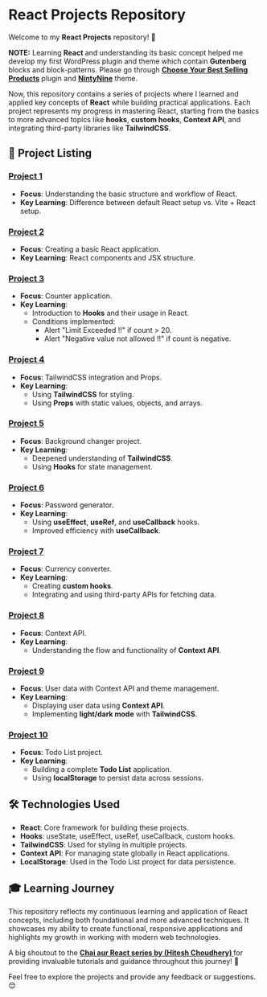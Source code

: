 # React Projects Repository

Welcome to my **React Projects** repository! 👋

**NOTE:** Learning **React** and understanding its basic concept helped me develop my first WordPress plugin and theme which contain **Gutenberg** blocks and block-patterns. Please go through **[Choose Your Best Selling Products](https://github.com/veerajxcode/chooseyourbestsellingproducts)** plugin and **[NintyNine](https://github.com/veerajxcode/ninty-nine)** theme.

Now, this repository contains a series of projects where I learned and applied key concepts of **React** while building practical applications. Each project represents my progress in mastering React, starting from the basics to more advanced topics like **hooks**, **custom hooks**, **Context API**, and integrating third-party libraries like **TailwindCSS**.

## 📝 Project Listing

### [Project 1](https://github.com/veerajxcode/react-projects/tree/react-project1)
- **Focus**: Understanding the basic structure and workflow of React.
- **Key Learning**: Difference between default React setup vs. Vite + React setup.

### [Project 2](https://github.com/veerajxcode/react-projects/tree/react-project2)
- **Focus**: Creating a basic React application.
- **Key Learning**: React components and JSX structure.

### [Project 3](https://github.com/veerajxcode/react-projects/tree/react-project3)
- **Focus**: Counter application.
- **Key Learning**: 
  - Introduction to **Hooks** and their usage in React.
  - Conditions implemented: 
    - Alert "Limit Exceeded !!" if count > 20.
    - Alert "Negative value not allowed !!" if count is negative.

### [Project 4](https://github.com/veerajxcode/react-projects/tree/react-project4)
- **Focus**: TailwindCSS integration and Props.
- **Key Learning**: 
  - Using **TailwindCSS** for styling.
  - Using **Props** with static values, objects, and arrays.

### [Project 5](https://github.com/veerajxcode/react-projects/tree/react-project5)
- **Focus**: Background changer project.
- **Key Learning**: 
  - Deepened understanding of **TailwindCSS**.
  - Using **Hooks** for state management.

### [Project 6](https://github.com/veerajxcode/react-projects/tree/react-project6)
- **Focus**: Password generator.
- **Key Learning**: 
  - Using **useEffect**, **useRef**, and **useCallback** hooks.
  - Improved efficiency with **useCallback**.

### [Project 7](https://github.com/veerajxcode/react-projects/tree/react-project7)
- **Focus**: Currency converter.
- **Key Learning**: 
  - Creating **custom hooks**.
  - Integrating and using third-party APIs for fetching data.

### [Project 8](https://github.com/veerajxcode/react-projects/tree/react-project8)
- **Focus**: Context API.
- **Key Learning**: 
  - Understanding the flow and functionality of **Context API**.

### [Project 9](https://github.com/veerajxcode/react-projects/tree/react-project9)
- **Focus**: User data with Context API and theme management.
- **Key Learning**: 
  - Displaying user data using **Context API**.
  - Implementing **light/dark mode** with **TailwindCSS**.

### [Project 10](https://github.com/veerajxcode/react-projects/tree/react-project10)
- **Focus**: Todo List project.
- **Key Learning**: 
  - Building a complete **Todo List** application.
  - Using **localStorage** to persist data across sessions.

## 🛠️ Technologies Used
- **React**: Core framework for building these projects.
- **Hooks**: useState, useEffect, useRef, useCallback, custom hooks.
- **TailwindCSS**: Used for styling in multiple projects.
- **Context API**: For managing state globally in React applications.
- **LocalStorage**: Used in the Todo List project for data persistence.

## 🎓 Learning Journey
This repository reflects my continuous learning and application of React concepts, including both foundational and more advanced techniques. It showcases my ability to create functional, responsive applications and highlights my growth in working with modern web technologies.

A big shoutout to the **[Chai aur React series by (Hitesh Choudhery) ](https://youtube.com/playlist?list=PLu71SKxNbfoDqgPchmvIsL4hTnJIrtige&si=h1sL6_USV7p9ceM6)** for providing invaluable tutorials and guidance throughout this journey! 🍵

Feel free to explore the projects and provide any feedback or suggestions. 😊
